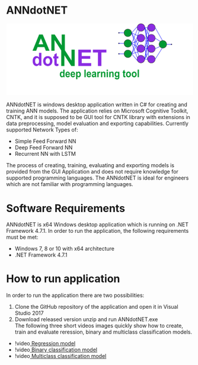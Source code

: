# ANNdotNET
![ANNdotNET Logo](ANNdotNET/AnndotNET.Wnd.App/images/annLogo_start2.png)

ANNdotNET is windows desktop application written in C# for creating and training ANN models. The application relies on Microsoft Cognitive Toolkit, CNTK, and it is supposed to be GUI tool for CNTK library with extensions in data preprocessing, model evaluation and exporting capabilities. Currently supported Network Types of:
- Simple Feed Forward NN
- Deep Feed Forward NN
- Recurrent NN with LSTM

The process of creating, training, evaluating and exporting models is provided from the GUI Application and does not require knowledge for supported programming languages. The ANNdotNET is ideal for engineers which are not familiar with programming languages.

# Software Requirements
ANNdotNET is x64 Windows desktop application which is running on .NET Framework 4.7.1. In order to run the application, the following requirements must be met:

* Windows 7, 8 or 10 with x64 architecture
* .NET Framework 4.7.1

# How to run application
In order to run the application there are two possibilities:
1. Clone the GitHub repository of the application and open it in Visual Studio 2017  
2. Download released version unzip and run ANNdotNET.exe  
The following three short videos images quickly show how to create, train and evaluate reression, binary and multiclass classification models.

* !video[ Regression model ](ANNdotNET/Tutorials/anndotnetv1.mp4 )
* !video[ Binary classification model ](ANNdotNET/Tutorials/anndotnetv1.mp4 )
* !video[ Multiclass classification model ](ANNdotNET/Tutorials/anndotnetv1.mp4 )
